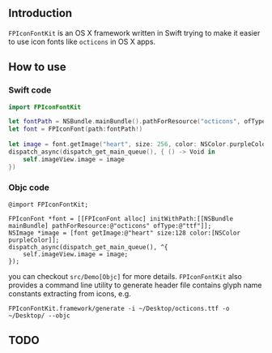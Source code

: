 
## Introduction

`FPIconFontKit` is an OS X framework written in Swift trying to make it easier to use icon fonts like `octicons` in OS X apps.

## How to use

### Swift code
```swift
import FPIconFontKit

let fontPath = NSBundle.mainBundle().pathForResource("octicons", ofType: "ttf")
let font = FPIconFont(path:fontPath!)
        
let image = font.getImage("heart", size: 256, color: NSColor.purpleColor())
dispatch_async(dispatch_get_main_queue(), { () -> Void in
    self.imageView.image = image
})

```

### Objc code

```objc
@import FPIconFontKit;

FPIconFont *font = [[FPIconFont alloc] initWithPath:[[NSBundle mainBundle] pathForResource:@"octicons" ofType:@"ttf"]];
NSImage *image = [font getImage:@"heart" size:128 color:[NSColor purpleColor]];
dispatch_async(dispatch_get_main_queue(), ^{
    self.imageView.image = image;
});

```

you can checkout `src/Demo[Objc]` for more details. `FPIconFontKit` also provides a command line utility to generate header file contains glyph name constants extracting from icons, e.g.
```shell
FPIconFontKit.framework/generate -i ~/Desktop/octicons.ttf -o ~/Desktop/ --objc
```

## TODO
